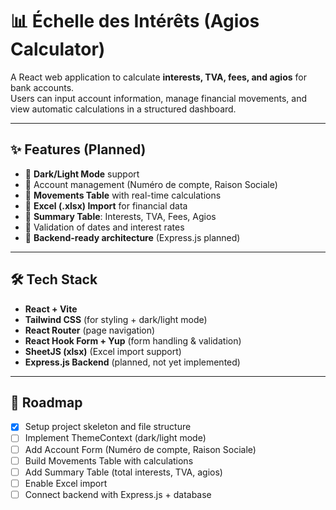# 📊 Échelle des Intérêts (Agios Calculator)

A React web application to calculate **interests, TVA, fees, and agios** for bank accounts.  
Users can input account information, manage financial movements, and view automatic calculations in a structured dashboard.

---

## ✨ Features (Planned)
- 🔹 **Dark/Light Mode** support
- 🔹 Account management (Numéro de compte, Raison Sociale)
- 🔹 **Movements Table** with real-time calculations
- 🔹 **Excel (.xlsx) Import** for financial data
- 🔹 **Summary Table**: Interests, TVA, Fees, Agios
- 🔹 Validation of dates and interest rates
- 🔹 **Backend-ready architecture** (Express.js planned)

---
## 🛠️ Tech Stack
- **React + Vite**
- **Tailwind CSS** (for styling + dark/light mode)
- **React Router** (page navigation)
- **React Hook Form + Yup** (form handling & validation)
- **SheetJS (xlsx)** (Excel import support)
- **Express.js Backend** (planned, not yet implemented)

---

## 📌 Roadmap
- [x] Setup project skeleton and file structure
- [ ] Implement ThemeContext (dark/light mode)
- [ ] Add Account Form (Numéro de compte, Raison Sociale)
- [ ] Build Movements Table with calculations
- [ ] Add Summary Table (total interests, TVA, agios)
- [ ] Enable Excel import
- [ ] Connect backend with Express.js + database
